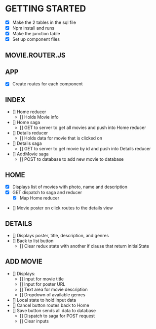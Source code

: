 # GETTING STARTED
- [x] Make the 2 tables in the sql file
- [x] Npm install and runs
- [x] Make the junction table
- [x] Set up component files

## MOVIE.ROUTER.JS


## APP
- [x] Create routes for each component


## INDEX
- [] Home reducer
    - [] Holds Movie info
- [] Home saga
    - [] GET to server to get all movies and push into Home reducer
- [] Details reducer
    - [] Holds data for movie that is clicked on
- [] Details saga
    - [] GET to server to get movie by id and push into Details reducer
- [] AddMovie saga
    - [] POST to database to add new movie to database

## HOME
- [x] Displays list of movies with photo, name and description
- [x] GET dispatch to saga and reducer
    - [x] Map Home reducer
- [] Movie poster on click routes to the details view

## DETAILS
- [] Displays poster, title, description, and genres
- [] Back to list button
    - [] Clear redux state with another if clause that return initialState

## ADD MOVIE
- [] Displays:
    - [] Input for movie title
    - [] Input for poster URL
    - [] Text area for movie description
    - [] Dropdown of available genres
- [] Local state to hold input data
- [] Cancel button routes back to Home
- [] Save button sends all data to database
    - [] Dispatch to saga for POST request
    - [] Clear inputs